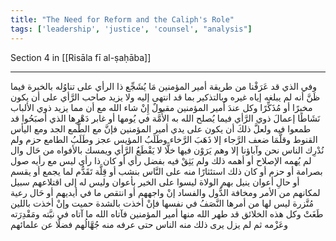 ```yaml
---
title: "The Need for Reform and the Caliph's Role"
tags: ['leadership', 'justice', 'counsel', "analysis"]
---
```


 Section 4 in [[Risāla fī al-ṣaḥāba]]

---
وفي الذي قد عَرَفْنا من طريقة أمير المؤمنين مَا يُشَجِّع ذا الرأي على تناوُله بالخبرة فيما ظَنَّ أنه لم يبلغه إياه غيره وبالتذكير بما قد انتهى إليه ولا يزيد صاحب الرَّأي على أن يكون مخبرًا أو مُذَكِّرًا وكل عندَ أَمير المؤمنين مقبولٌ إِنْ شاء الله مع أن مما يزيد ذوي الألباب نَشَاطًا إعمالَ ذوي الرَّأي فيما يُصلح الله به الأُمَّة في يُومها أو غابر دَهْرِها الذي أصبَحُوا قد طمعوا فيه ولعلَّ ذلكَ أن يكون على يدي أمير المؤمنين فإنَّ مع الطَّمع الجد ومع اليأس القنوط وقلَّمَا ضعف الرَّجاء إلا ذَهَبَ الرَّخاء وطَلَبُ المؤيس عجز وطَلَبُ الطامع حزم ولم نُدْرِك الناس نحن وآباؤنا إلا وهم يَرَوْن فيها خلًّا لا يَقْطَعُ الرَّأي ويمسك بالأفواه من حَال وال لم يُهمه الإصلاح أو أهمه ذلك ولم يَثِقْ فيه بفضل رأي أو كان ذا رأي ليس مع رأيه صول بصرامة أو حزم أو كان ذلك استئثارًا منه على النَّاس بنشب أو قِلَّة تَقَدُّم لما يجمع أو يقسم أو حالِ أعوان ينيل بهم الولاة ليسوا على الخير بأعوان  وليس له إلى اقتلاعهم سبيل لمكانهم من الأمر ومخافة الدُّول والفساد إنْ واجههم أو انتقص ما في أيديهم أو حَال رعية مُتَّزرة ليس لها من أمرها النَّصَفُ في نفسها فإنْ أخذت بالشدة حميت وإنْ أخذت باللين طَغَتْ وكل هذه الخلائق قد طهر الله منها أمير المؤمنين فآتاه الله ما آتاه في نيَّته ومَقْدِرَته وعَزْمه ثم لم يزل يرى ذلك منه الناس حتى عرفه منه جُهَّالُهم فضلًا عن علمائهم
